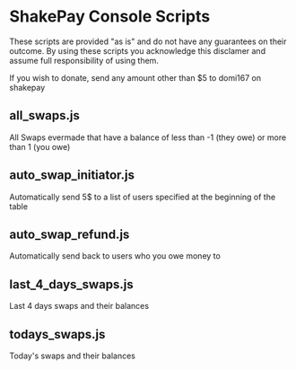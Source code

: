 # ShakePay Console Scripts

These scripts are provided "as is" and do not have any guarantees on their outcome. By using these scripts you acknowledge this disclamer and assume full responsibility of using them.

If you wish to donate, send any amount other than $5 to domi167 on shakepay

## all_swaps.js
All Swaps evermade that have a balance of less than -1 (they owe) or more than 1 (you owe)

## auto_swap_initiator.js
Automatically send 5$ to a list of users specified at the beginning of the table

## auto_swap_refund.js
Automatically send back to users who you owe money to

## last_4_days_swaps.js
Last 4 days swaps and their balances

## todays_swaps.js
Today's swaps and their balances
